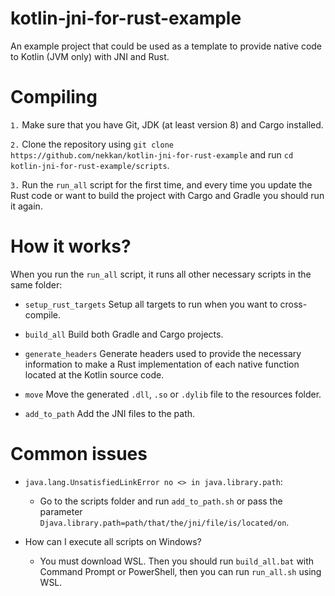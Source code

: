 # kotlin-jni-for-rust-example

An example project that could be used as a template to provide native code to Kotlin (JVM only)
with JNI and Rust.

# Compiling

`1.` Make sure that you have Git, JDK (at least version 8) and Cargo installed.

`2.` Clone the repository using `git clone https://github.com/nekkan/kotlin-jni-for-rust-example`
and run `cd kotlin-jni-for-rust-example/scripts`.

`3.` Run the `run_all` script for the first time, and every time you update the Rust code or want to build the project
with Cargo and Gradle you should run it again.

# How it works?

When you run the `run_all` script, it runs all other necessary scripts in the same folder:

* `setup_rust_targets` Setup all targets to run when you want to cross-compile.

* `build_all` Build both Gradle and Cargo projects.

* `generate_headers` Generate headers used to provide the necessary information to make a Rust implementation of each
  native function located at the Kotlin source code.

* `move` Move the generated `.dll`, `.so` or `.dylib` file to the resources folder.

* `add_to_path` Add the JNI files to the path.

# Common issues

* `java.lang.UnsatisfiedLinkError no <> in java.library.path`:
  - Go to the scripts folder and run `add_to_path.sh` or pass the parameter
    `Djava.library.path=path/that/the/jni/file/is/located/on`.

* How can I execute all scripts on Windows?
  - You must download WSL. Then you should run `build_all.bat` with Command Prompt or PowerShell, then you can
    run `run_all.sh` using WSL.